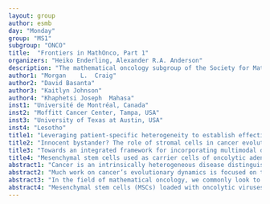 ```yaml
---
layout: group
author: esmb
day: "Monday"
group: "MS1"
subgroup: "ONCO"
title:  "Frontiers in MathOnco, Part 1"
organizers: "Heiko Enderling, Alexander R.A. Anderson"
description: "The mathematical oncology subgroup of the Society for Mathematical Biology is growing, reflecting the increasing number of scientific publications on the mathematical modeling of cancer. Cancer models are being developed to answer a diversity of questions, that cover almost every cancer type and stage, including how we might better understand or treat this deadly disease. The specific modelling approach used varies widely, while some models are phenomenological in nature following a bottom-up approach, other models are more top-down data-driven. This two-part minisymposium showcases the breadth of mathematical oncology research from scientists at both Universities and Hospitals at different career stages form around the world to spur discussions and collaborations in the field of mathematical modeling of cancer."
author1: "Morgan	L.	Craig"
author2: "David Basanta"
author3: "Kaitlyn Johnson"
author4: "Khaphetsi	Joseph	Mahasa" 
inst1: "Université de Montréal, Canada"
inst2: "Moffitt Cancer Center, Tampa, USA"
inst3: "University of Texas at Austin, USA"
inst4: "Lesotho"
title1: "Leveraging patient-specific heterogeneity to establish effective immunotherapeutic protocols"
title2: "Innocent bystander? The role of stromal cells in cancer evolution and treatment resistance"
title3: "Towards an integrated framework for incorporating multimodal data sets into mechanistic models of treatment response dynamics in cancer"
title4: "Mesenchymal stem cells used as carrier cells of oncolytic adenovirus results in enhanced oncolytic virotherapy"
abstract1: "Cancer is an intrinsically heterogeneous disease distinguished by disparate outcomes based on cancer types, patient-specific characteristics, and treatment modalities. Further complicating this picture, therapeutic resistance poses a major challenge to the design and implementation of effective cancer treatments. To overcome these hurdles, it is crucial to characterize heterogeneity within and around the tumour and to quantify the effects that neighbouring tumour and immune cells have on therapeutic success. In contrast to generalized and cytotoxic chemotherapies, immunotherapies aim to harness an individual’s immune system to elicit a targeted immune response and hopefully provide durable therapeutic benefits. Unfortunately, recent disappointing trial results for a variety of immunotherapies stress the need for a more tailored approach to immunotherapeutic scheduling that takes into account patient-specific heterogeneity and the potential for developing resistance. In response, quantitative approaches provide a way to test therapeutic protocols before they are used in patients, ultimately reducing bottlenecks along the drug development pipeline, rationalizing therapeutic scheduling, and improving patient outcomes. Here I will discuss two recent projects focused on establishing effective therapeutic protocols for mono- and poly-oncolytic virus treatments. Using mathematical and computational modelling, we constructed models that recapitulated realistic patient cohorts to study combined vaccinia and vesicular stomatitis oncolytic viruses, and to understand the impact of the tumour microenvironment in glioblastoma multiforme (a deadly central nervous system tumour) on oncolytic virotherapy penetration and efficacy. In both cases, we showed that therapeutic success was principally determined by tailoring treatment to underlying patient characteristics, including tumour aggressivity and spatial structure. Our results highlight the relevance of quantitative approaches to pre-clinical development and therapeutic design, and underline the impact of inter- and intra-individual variability on treatment outcomes."
abstract2: "Much work on cancer’s evolutionary dynamics is focused on the genetic mutations that characterize the different stages of cancer progression or the competition between different clones as the tumor grows and copes with different treatment options and schedules. Those evolutionary dynamics are shaped by the tumor ecosystem that, in the context of skeletal cancers, include cells such as osteoclasts, osteoblasts, macrophages and mesenchymal stem cells. Those cells perform a variety of roles in a normal bone and also have an impact on cancer. In this talk I will describe mathematical models that allow us to understand the role of those cells in the normal bone, which is a key step to uncover how they can be co-opted by a tumor and what role do they play as the tumor grows and undergoes treatment."
abstract3: "In the field of mathematical oncology, we commonly look to longitudinal data to calibrate and validate models of tumor progression. Longitudinal data allow for precise model fitting and parameter estimation which can be used to predict tumor behavior. However, molecular level data, although often available at few snapshots in time, is what biologists and clinicians typically use to better understand underlying disease biology in both experimental and clinical settings. While the quantitative nature of these snapshot data sets has vastly improved with technologies such as single cell RNA sequencing (scRNAseq), there exists a need for integrating snapshot and longitudinal data into mathematical frameworks in order to develop the most informed models to describe and predict cancer progression. In this work, we integrate longitudinal drug-response data with snapshot scRNAseq data at just three times points, thus calibrating model outputs to experimental data for two distinct modes of data. We demonstrate that direct incorporation of high-resolution scRNAseq snapshot data into the parameter estimation improves the identifiability of the mathematical model and its predictive power. We present this work as an example of how mathematical oncology can develop novel workflows for incorporating the available biological data to better understand cancer treatment response."
abstract4: "Mesenchymal stem cells (MSCs) loaded with oncolytic viruses are presently being investigated as a new modality of advanced/metastatic tumors treatment and enhancement of virotherapy. MSCs can, however, either promote or suppress tumor growth. To address the critical question of how MSCs loaded with oncolytic viruses affect virotherapy outcomes and tumor growth patterns in a tumor microenvironment, we developed and analyzed an integrated mathematical-experimental model. We used the model to describe both the growth dynamics in our experiments of firefly luciferase-expressing Hep3B tumor xenografts and the effects of the immune response during the MSCs-based virotherapy. We further employed it to explore the conceptual clinical feasibility, particularly, in evaluating the relative significance of potential immune promotive/suppressive mechanisms induced by MSCs loaded with oncolytic viruses. We were able to delineate conditions which may significantly contribute to the success or failure of MSC-based virotherapy as well as generate new hypotheses. In fact, one of the most impactful outcomes shown by this investigation, not inferred from the experiments alone, was the initially counter-intuitive fact that using tumor-promoting MSCs as carriers is not only helpful but necessary in achieving tumor control. Considering the fact that it is still currently a controversial debate whether MSCs exert a pro- or anti-tumor action, mathematical models such as this one help to quantitatively predict the consequences of using MSCs for delivering virotherapeutic agents in vivo. Taken together, our results show that MSC-mediated systemic delivery of oncolytic viruses is a promising strategy for achieving synergistic anti-tumor efficacy with improved safety profiles."
---
```



